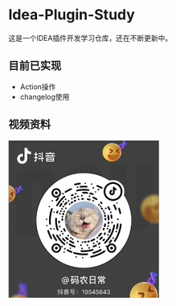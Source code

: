 # Idea-Plugin-Study
 
这是一个IDEA插件开发学习仓库，还在不断更新中。

## 目前已实现

- Action操作
- changelog使用

## 视频资料

<img src="doc/assets/douyin.png" style="width:300px" alt="抖音码"/>

